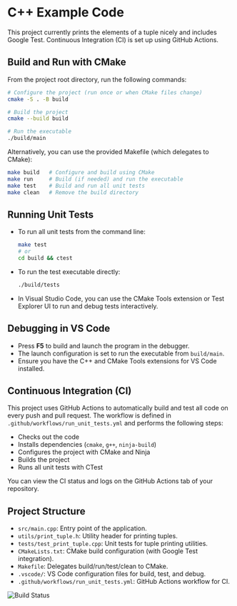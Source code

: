 # C++ Example Code
This project currently prints the elements of a tuple nicely and includes Google Test. Continuous Integration (CI) is set up using GitHub Actions.

## Build and Run with CMake

From the project root directory, run the following commands:

```bash
# Configure the project (run once or when CMake files change)
cmake -S . -B build

# Build the project
cmake --build build

# Run the executable
./build/main
```

Alternatively, you can use the provided Makefile (which delegates to CMake):

```bash
make build   # Configure and build using CMake
make run     # Build (if needed) and run the executable
make test    # Build and run all unit tests
make clean   # Remove the build directory
```

## Running Unit Tests

- To run all unit tests from the command line:
  ```bash
  make test
  # or
  cd build && ctest
  ```
- To run the test executable directly:
  ```bash
  ./build/tests
  ```
- In Visual Studio Code, you can use the CMake Tools extension or Test Explorer UI to run and debug tests interactively.

## Debugging in VS Code

- Press **F5** to build and launch the program in the debugger.
- The launch configuration is set to run the executable from `build/main`.
- Ensure you have the C++ and CMake Tools extensions for VS Code installed.

## Continuous Integration (CI)

This project uses GitHub Actions to automatically build and test all code on every push and pull request. The workflow is defined in `.github/workflows/run_unit_tests.yml` and performs the following steps:

- Checks out the code
- Installs dependencies (`cmake`, `g++`, `ninja-build`)
- Configures the project with CMake and Ninja
- Builds the project
- Runs all unit tests with CTest

You can view the CI status and logs on the GitHub Actions tab of your repository.

## Project Structure
- `src/main.cpp`: Entry point of the application.
- `utils/print_tuple.h`: Utility header for printing tuples.
- `tests/test_print_tuple.cpp`: Unit tests for tuple printing utilities.
- `CMakeLists.txt`: CMake build configuration (with Google Test integration).
- `Makefile`: Delegates build/run/test/clean to CMake.
- `.vscode/`: VS Code configuration files for build, test, and debug.
- `.github/workflows/run_unit_tests.yml`: GitHub Actions workflow for CI.

![Build Status](https://github.com/AsymptoticEpiphany/cpp_examples/actions/workflows/run-tests.yml/badge.svg)
